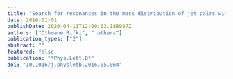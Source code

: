 ```yaml
---
title: "Search for resonances in the mass distribution of jet pairs with one or two jets identified as $b$-jets in proton--proton collisions at $sqrts=13$ TeV with the ATLAS detector"
date: 2016-01-01
publishDate: 2020-04-11T12:00:03.188987Z
authors: ["Othmane Rifki", " others"]
publication_types: ["2"]
abstract: ""
featured: false
publication: "*Phys.Lett.B*"
doi: "10.1016/j.physletb.2016.05.064"
---
```


